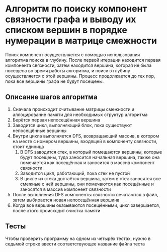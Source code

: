 # Алгоритм по поиску компонент связности графа и выводу их списком вершин в порядке нумерации в матрице смежности
Поиск компонент осуществляется с помощью использования алгоритма поиска в глубину. После первой итерации находится первая компонента связности, затем находится вершина, которая не была посещена во время работы алгоритма, и поиск в глубину осуществляется с этой вершины. Процесс продолжается до тех пор, пока все вершины графа не будут посещены.
## Описание шагов алгоритма
1. Сначала происходит считывание матрицы смежности и аллоцирование памяти для необходимых структур алгоритма
2. Берётся первая непосещённая вершина
3. Заводится цикл, выполняющий блок, пока существуют непосещённые вершины
4. Внутри цикла выполняется DFS, возвращающий массив, в котором на месте с номером вершины, входящей в компоненту связности, стоит единица
   1. В DFS заводится стек, в который помещаются вершины, которые будут посещены, туда заносится начальная вершина, также она помечается как посещённая и заносится в массив компонент связности
   2. Заводится цикл, работающий, пока стек не пустой
   3. В цикле из стека достаётся вершина, затем в стек заносятся все смежные с ней вершины, они помечаются как посещённые и заносятся в массив компонент связности
8. После выполнения DFS компоненты связности печатаются в файл, затем выбирается новая непосещённая вершина
9. Когда все вершины оказываются посещёнными, цикл завершается, после этого происходит очистка памяти
## Тесты
Чтобы проверить программу на одном из четырёх тестах, нужно в седьмой строке ввести соответствующее название файла теста
